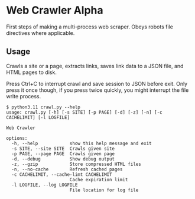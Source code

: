 # Web Crawler Alpha

First steps of making a multi-process web scraper. Obeys robots file directives where applicable.

## Usage

Crawls a site or a page, extracts links, saves link data to a JSON file, and HTML pages to disk.

Press Ctrl+C to interrupt crawl and save session to JSON before exit. Only press it once though, if you press twice quickly, you might interrupt the file write process.

```
$ python3.11 crawl.py --help
usage: crawl.py [-h] [-s SITE] [-p PAGE] [-d] [-z] [-n] [-c CACHELIMIT] [-l LOGFILE]

Web Crawler

options:
  -h, --help            show this help message and exit
  -s SITE, --site SITE  Crawls given site
  -p PAGE, --page PAGE  Crawls given page
  -d, --debug           Show debug output
  -z, --gzip            Store compressed HTML files
  -n, --no-cache        Refresh cached pages
  -c CACHELIMIT, --cache-limt CACHELIMIT
                        Cache expiration limit
  -l LOGFILE, --log LOGFILE
                        File location for log file
```
